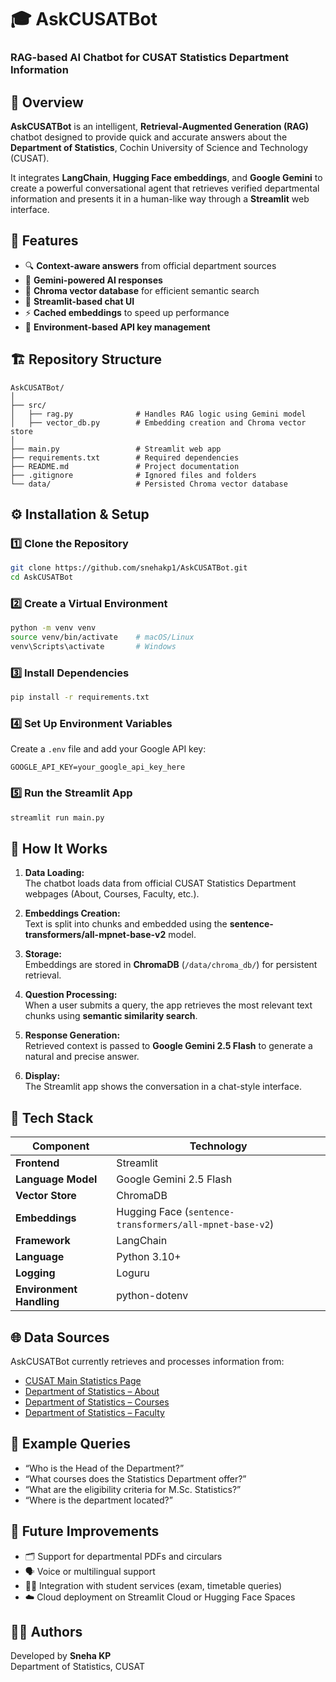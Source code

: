 # 🎓 AskCUSATBot  
### RAG-based AI Chatbot for CUSAT Statistics Department Information  



## 📘 Overview  
**AskCUSATBot** is an intelligent, **Retrieval-Augmented Generation (RAG)** chatbot designed to provide quick and accurate answers about the **Department of Statistics**, Cochin University of Science and Technology (CUSAT).  

It integrates **LangChain**, **Hugging Face embeddings**, and **Google Gemini** to create a powerful conversational agent that retrieves verified departmental information and presents it in a human-like way through a **Streamlit** web interface.



## 🚀 Features  
- 🔍 **Context-aware answers** from official department sources  
- 🤖 **Gemini-powered AI responses**  
- 🧠 **Chroma vector database** for efficient semantic search  
- 💬 **Streamlit-based chat UI**  
- ⚡ **Cached embeddings** to speed up performance  
- 🔐 **Environment-based API key management**



## 🏗️ Repository Structure  

```
AskCUSATBot/
│
├── src/
│   ├── rag.py              # Handles RAG logic using Gemini model
│   ├── vector_db.py        # Embedding creation and Chroma vector store
│
├── main.py                 # Streamlit web app
├── requirements.txt        # Required dependencies
├── README.md               # Project documentation
├── .gitignore              # Ignored files and folders
└── data/                   # Persisted Chroma vector database
```



## ⚙️ Installation & Setup  

### 1️⃣ Clone the Repository  
```bash
git clone https://github.com/snehakp1/AskCUSATBot.git
cd AskCUSATBot
```

### 2️⃣ Create a Virtual Environment  
```bash
python -m venv venv
source venv/bin/activate    # macOS/Linux
venv\Scripts\activate       # Windows
```

### 3️⃣ Install Dependencies  
```bash
pip install -r requirements.txt
```

### 4️⃣ Set Up Environment Variables  
Create a `.env` file and add your Google API key:  
```
GOOGLE_API_KEY=your_google_api_key_here
```

### 5️⃣ Run the Streamlit App  
```bash
streamlit run main.py
```



## 🧩 How It Works  

1. **Data Loading:**  
   The chatbot loads data from official CUSAT Statistics Department webpages (About, Courses, Faculty, etc.).  

2. **Embeddings Creation:**  
   Text is split into chunks and embedded using the **sentence-transformers/all-mpnet-base-v2** model.  

3. **Storage:**  
   Embeddings are stored in **ChromaDB** (`/data/chroma_db/`) for persistent retrieval.  

4. **Question Processing:**  
   When a user submits a query, the app retrieves the most relevant text chunks using **semantic similarity search**.  

5. **Response Generation:**  
   Retrieved context is passed to **Google Gemini 2.5 Flash** to generate a natural and precise answer.  

6. **Display:**  
   The Streamlit app shows the conversation in a chat-style interface.  



## 🧠 Tech Stack  

| Component | Technology |
|------------|-------------|
| **Frontend** | Streamlit |
| **Language Model** | Google Gemini 2.5 Flash |
| **Vector Store** | ChromaDB |
| **Embeddings** | Hugging Face (`sentence-transformers/all-mpnet-base-v2`) |
| **Framework** | LangChain |
| **Language** | Python 3.10+ |
| **Logging** | Loguru |
| **Environment Handling** | python-dotenv |



## 🌐 Data Sources  
AskCUSATBot currently retrieves and processes information from:  
- [CUSAT Main Statistics Page](https://www.cusat.ac.in/stats.php)  
- [Department of Statistics – About](https://stats.cusat.ac.in/index.php/About)  
- [Department of Statistics – Courses](https://stats.cusat.ac.in/index.php/Courses)  
- [Department of Statistics – Faculty](https://stats.cusat.ac.in/index.php/Faculty)  



## 💬 Example Queries  
- “Who is the Head of the Department?”  
- “What courses does the Statistics Department offer?”  
- “What are the eligibility criteria for M.Sc. Statistics?”  
- “Where is the department located?”  



## 🧰 Future Improvements  
- 🗂️ Support for departmental PDFs and circulars  
- 🗣️ Voice or multilingual support  
- 🧑‍🎓 Integration with student services (exam, timetable queries)  
- ☁️ Cloud deployment on Streamlit Cloud or Hugging Face Spaces  



## 👨‍💻 Authors  
Developed by **Sneha KP**  
Department of Statistics, CUSAT  




